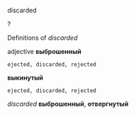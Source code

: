 discarded

?


Definitions of _discarded_

adjective
**выброшенный**

    ejected, discarded, rejected
**выкинутый**

    ejected, discarded, rejected

_discarded_
**выброшенный**, **отвергнутый**
